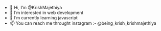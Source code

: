 - 👋 Hi, I’m @KrishMajethiya
- 👀 I’m interested in web development
- 🌱 I’m currently learning javascript
- 📫 You can reach me throught instagram :- @being_krish_krishmajethiya

<!---
KrishMajethiya/KrishMajethiya is a ✨ special ✨ repository because its `README.md` (this file) appears on your GitHub profile.
You can click the Preview link to take a look at your changes.
--->
